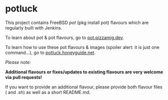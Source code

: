 # potluck

This project contains FreeBSD *pot* (pkg install pot) flavours which are regularly built with Jenkins.

To learn about pot & pot flavours, go to [pot.pizzamig.dev](https://pot.pizzamig.dev).

To learn how to use these pot flavours & images (spoiler alert: it is just one command...), go to [potluck.honeyguide.net](https://potluck.honeyguide.net).

*Please note:*

**Additional flavours or fixes/updates to existing flavours are very welcome via pull requests!**

If you want to provide an additional flavour, please provide both flavour files (<flavour> and <flavour>.sh) as well as a short README.md.
